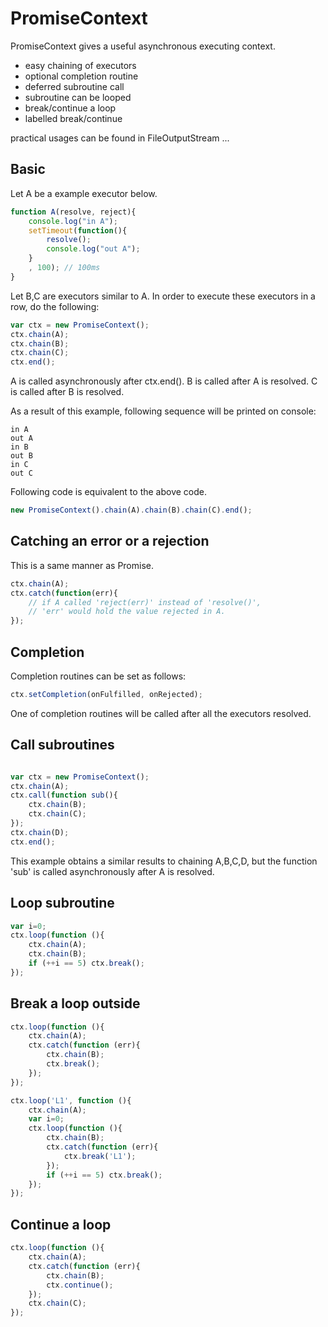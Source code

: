 # PromiseContext

PromiseContext gives a useful asynchronous executing context.

* easy chaining of executors
* optional completion routine
* deferred subroutine call
* subroutine can be looped
* break/continue a loop
* labelled break/continue

practical usages can be found in FileOutputStream ...


## Basic

Let A be a example executor below.
 
```javascript
function A(resolve, reject){
	console.log("in A");
	setTimeout(function(){
		resolve();
		console.log("out A");
	}
	, 100); // 100ms
}
```

Let B,C are executors similar to A.
In order to execute these executors in a row, do the following:

```javascript
var ctx = new PromiseContext();
ctx.chain(A);
ctx.chain(B);
ctx.chain(C);
ctx.end();
```

A is called asynchronously after ctx.end().
B is called after A is resolved.
C is called after B is resolved.

As a result of this example, following sequence will be printed on console:
```
in A
out A
in B
out B
in C
out C
```

Following code is equivalent to the above code.

```javascript
new PromiseContext().chain(A).chain(B).chain(C).end();
```


## Catching an error or a rejection

This is a same manner as Promise.

```javascript
ctx.chain(A);
ctx.catch(function(err){
	// if A called 'reject(err)' instead of 'resolve()', 
	// 'err' would hold the value rejected in A.
});
```


## Completion

Completion routines can be set as follows:

```javascript
ctx.setCompletion(onFulfilled, onRejected);
```

One of completion routines will be called after all the executors resolved.


## Call subroutines

```javascript

var ctx = new PromiseContext();
ctx.chain(A);
ctx.call(function sub(){
	ctx.chain(B);
	ctx.chain(C);
});
ctx.chain(D);
ctx.end();
```

This example obtains a similar results to chaining A,B,C,D,
but the function 'sub' is called asynchronously after A is resolved.

## Loop subroutine

```javascript
var i=0;
ctx.loop(function (){
	ctx.chain(A);
	ctx.chain(B);
	if (++i == 5) ctx.break();
});
```

## Break a loop outside

```javascript
ctx.loop(function (){
	ctx.chain(A);
	ctx.catch(function (err){
		ctx.chain(B);
		ctx.break();
	});
});
```

```javascript
ctx.loop('L1', function (){
	ctx.chain(A);
	var i=0;
	ctx.loop(function (){
		ctx.chain(B);
		ctx.catch(function (err){
			ctx.break('L1');
		});
		if (++i == 5) ctx.break();
	});
});
```

## Continue a loop

```javascript
ctx.loop(function (){
	ctx.chain(A);
	ctx.catch(function (err){
		ctx.chain(B);
		ctx.continue();
	});
	ctx.chain(C);
});
```
